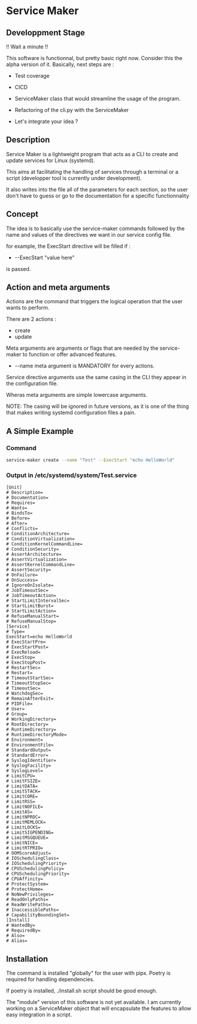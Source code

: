 # Service Maker 

## Developpment Stage

!! Wait a minute !!

This software is functionnal, but pretty basic right now. Consider this the alpha version of it.
Basically, next steps are : 

- Test coverage
- CICD

- ServiceMaker class that would streamline the usage of the program.
- Refactoring of the cli.py with the ServiceMaker

- Let's integrate your idea ?

## Description

Service Maker is a lightweight program that acts as a CLI to create and
update services for Linux (systemd).

This aims at facilitating the handling of services through a terminal or
a script (developper tool is currently under development).

It also writes into the file all of the parameters for each section,
so the user don't have to guess or go to the documentation for a specific
functionnality

## Concept

The idea is to basically use the service-maker commands followed by 
the name and values of the directives we want in our service config
file.

for example, the ExecStart directive will be filled if :

- --ExecStart "value here"

is passed.

## Action and meta arguments

Actions are the command that triggers the logical operation that 
the user wants to perform.

There are 2 actions : 

- create
- update 

Meta arguments are arguments or flags that are needed by the service-maker
to function or offer advanced features.

- --name meta argument is MANDATORY for every actions.

Service directive arguments use the same casing  in the CLI they appear in the
configuration file.

Wheras meta arguments are simple lowercase arguments.


NOTE: The casing will be ignored in future versions, as it is one of the 
    thing that makes writing systemd configuration files a pain.

## A Simple Example

### Command
```bash
service-maker create --name "Test" --ExecStart "echo HelloWorld"
```

### Output in /etc/systemd/system/Test.service

```service file
[Unit]
# Description=
# Documentation=
# Requires=
# Wants=
# BindsTo=
# Before=
# After=
# Conflicts=
# ConditionArchitecture=
# ConditionVirtualization=
# ConditionKernelCommandLine=
# ConditionSecurity=
# AssertArchitecture=
# AssertVirtualization=
# AssertKernelCommandLine=
# AssertSecurity=
# OnFailure=
# OnSuccess=
# IgnoreOnIsolate=
# JobTimeoutSec=
# JobTimeoutAction=
# StartLimitIntervalSec=
# StartLimitBurst=
# StartLimitAction=
# RefuseManualStart=
# RefuseManualStop=
[Service]
# Type=
ExecStart=echo HelloWorld
# ExecStartPre=
# ExecStartPost=
# ExecReload=
# ExecStop=
# ExecStopPost=
# RestartSec=
# Restart=
# TimeoutStartSec=
# TimeoutStopSec=
# TimeoutSec=
# WatchdogSec=
# RemainAfterExit=
# PIDFile=
# User=
# Group=
# WorkingDirectory=
# RootDirectory=
# RuntimeDirectory=
# RuntimeDirectoryMode=
# Environment=
# EnvironmentFile=
# StandardOutput=
# StandardError=
# SyslogIdentifier=
# SyslogFacility=
# SyslogLevel=
# LimitCPU=
# LimitFSIZE=
# LimitDATA=
# LimitSTACK=
# LimitCORE=
# LimitRSS=
# LimitNOFILE=
# LimitAS=
# LimitNPROC=
# LimitMEMLOCK=
# LimitLOCKS=
# LimitSIGPENDING=
# LimitMSGQUEUE=
# LimitNICE=
# LimitRTPRIO=
# OOMScoreAdjust=
# IOSchedulingClass=
# IOSchedulingPriority=
# CPUSchedulingPolicy=
# CPUSchedulingPriority=
# CPUAffinity=
# ProtectSystem=
# ProtectHome=
# NoNewPrivileges=
# ReadOnlyPaths=
# ReadWritePaths=
# InaccessiblePaths=
# CapabilityBoundingSet=
[Install]
# WantedBy=
# RequiredBy=
# Also=
# Alias=
```


## Installation 

The command is installed "globally" for the user with pipx.
Poetry is required for handling dependencies.

If poetry is installed, ./install.sh script should be good enough.


The "module" version of this software is not yet available.
I am currently working on a ServiceMaker object that will encapsulate the features
to allow easy integration in a script.
